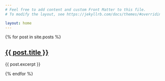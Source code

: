 ```yaml
---
# Feel free to add content and custom Front Matter to this file.
# To modify the layout, see https://jekyllrb.com/docs/themes/#overriding-theme-defaults

layout: home
---
```


{% for post in site.posts %}
  <h2><a href="{{ post.url }}">{{ post.title }}</a></h2>
  <p>{{ post.excerpt }}</p>
{% endfor %}
